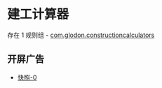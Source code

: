 # 建工计算器

存在 1 规则组 - [com.glodon.constructioncalculators](/src/apps/com.glodon.constructioncalculators.ts)

## 开屏广告

- [快照-0](https://i.gkd.li/import/12882803)
